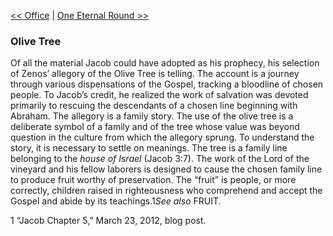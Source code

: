 [<< Office](Office)  |  [One Eternal Round >>](One%20Eternal%20Round)

### Olive Tree
Of all the material Jacob could have adopted as his prophecy, his selection of Zenos’ allegory of the Olive Tree is telling. The account is a journey through various dispensations of the Gospel, tracking a bloodline of chosen people. To Jacob’s credit, he realized the work of salvation was devoted primarily to rescuing the descendants of a chosen line beginning with Abraham. The allegory is a family story. The use of the olive tree is a deliberate symbol of a family and of the tree whose value was beyond question in the culture from which the allegory sprung. To understand the story, it is necessary to settle on meanings. The tree is a family line belonging to the *house of Israel* (Jacob 3:7). The work of the Lord of the vineyard and his fellow laborers is designed to cause the chosen family line to produce fruit worthy of preservation. The “fruit” is people, or more correctly, children raised in righteousness who comprehend and accept the Gospel and abide by its teachings.1*See also* FRUIT.



1 “Jacob Chapter 5,” March 23, 2012, blog post.